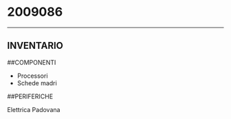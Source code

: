 # 2009086
---
INVENTARIO
---
##COMPONENTI
- Processori
- Schede madri

##PERIFERICHE

Elettrica Padovana